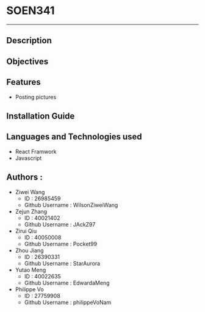 # SOEN341
---

## Description

## Objectives

## Features
- Posting pictures
## Installation Guide

## Languages and Technologies used
- React Framwork
- Javascript
## Authors :
- Ziwei Wang 
  - ID : 26985459 
  - Github Username : WilsonZiweiWang
- Zejun Zhang 
  - ID : 40021402 
  - Github Username : JAckZ97
- Zirui Qiu 
  - ID : 40050008 
  - Github Username : Pocket99
- Zhou Jiang 
  - ID : 26390331 
  - Github Username : StarAurora
- Yutao Meng 
  - ID : 40022635 
  - Github Username : EdwardaMeng 
- Philippe Vo 
  - ID : 27759908 
  - Github Username : philippeVoNam